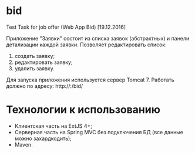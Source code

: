 # bid
Test Task for job offer (Web App Bid) [19.12.2016]

Приложение "Заявки" состоит из списка заявок (абстрактных) и панели детализации каждой заявки.
Позволяет редактировать список: 
1. создать заявку;
2. редактировать заявку;
3. удалить заявку.

Для запуска приложения используется сервер Tomcat 7. 
Работать должно по адресу: http://<IP>:<PORT>/bid/

# Технологии к использованию

* Клиентская часть на ExtJS 4+;
* Серверная часть на Spring MVC без подключения БД (все данные можно захардкодить);
* Maven.

